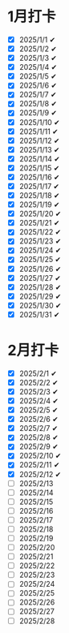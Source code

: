 # 1月打卡

- [x] 2025/1/1 ✔
- [x] 2025/1/2 ✔
- [x] 2025/1/3 ✔
- [x] 2025/1/4 ✔
- [x] 2025/1/5 ✔
- [x] 2025/1/6 ✔
- [x] 2025/1/7 ✔
- [x] 2025/1/8 ✔
- [x] 2025/1/9 ✔
- [x] 2025/1/10 ✔
- [x] 2025/1/11 ✔
- [x] 2025/1/12 ✔
- [x] 2025/1/13 ✔
- [x] 2025/1/14 ✔
- [x] 2025/1/15 ✔
- [x] 2025/1/16 ✔
- [x] 2025/1/17 ✔
- [x] 2025/1/18 ✔
- [x] 2025/1/19 ✔
- [x] 2025/1/20 ✔
- [x] 2025/1/21 ✔
- [x] 2025/1/22 ✔
- [x] 2025/1/23 ✔
- [x] 2025/1/24 ✔
- [x] 2025/1/25 ✔
- [x] 2025/1/26 ✔ 
- [x] 2025/1/27 ✔
- [x] 2025/1/28 ✔
- [x] 2025/1/29 ✔
- [x] 2025/1/30 ✔
- [x] 2025/1/31 ✔

# 2月打卡

- [x] 2025/2/1 ✔
- [x] 2025/2/2 ✔
- [x] 2025/2/3 ✔
- [x] 2025/2/4 ✔
- [x] 2025/2/5 ✔
- [x] 2025/2/6 ✔
- [x] 2025/2/7 ✔
- [x] 2025/2/8 ✔
- [x] 2025/2/9 ✔
- [x] 2025/2/10 ✔
- [x] 2025/2/11 ✔ 
- [x] 2025/2/12 ✔
- [ ] 2025/2/13
- [ ] 2025/2/14
- [ ] 2025/2/15
- [ ] 2025/2/16
- [ ] 2025/2/17
- [ ] 2025/2/18
- [ ] 2025/2/19
- [ ] 2025/2/20
- [ ] 2025/2/21
- [ ] 2025/2/22
- [ ] 2025/2/23
- [ ] 2025/2/24
- [ ] 2025/2/25
- [ ] 2025/2/26
- [ ] 2025/2/27
- [ ] 2025/2/28
